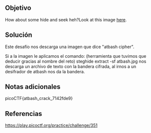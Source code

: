 ## Objetivo
How about some hide and seek heh?Look at this image [here](https://artifacts.picoctf.net/c/241/atbash.jpg).
## Solución 
Este desafío nos descarga una imagen que dice "atbash cipher".

Si a la imagen le aplicamos el comando: (herramienta que tuvimos que deducir gracias al nombre del reto)
steghide extract -sf atbash.jpg 
nos descarga un archivo de texto con la bandera cifrada, al irnos a un desifrador de atbash nos da la bandera.
## Notas adicionales
picoCTF{atbash_crack_7142fde9}
## Referencias
https://play.picoctf.org/practice/challenge/351